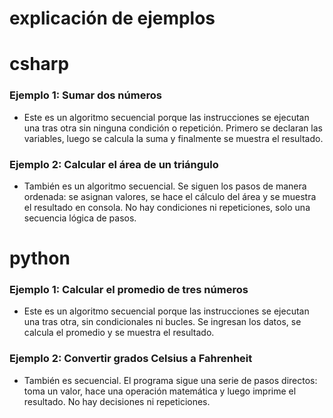# explicación de ejemplos 
# csharp
### Ejemplo 1: Sumar dos números
- Este es un algoritmo secuencial porque las instrucciones se ejecutan una tras otra sin ninguna condición o repetición. Primero se declaran las variables, luego se calcula la suma y finalmente se muestra el resultado.
### Ejemplo 2: Calcular el área de un triángulo
- También es un algoritmo secuencial. Se siguen los pasos de manera ordenada: se asignan valores, se hace el cálculo del área y se muestra el resultado en consola. No hay condiciones ni repeticiones, solo una secuencia lógica de pasos.
# python
### Ejemplo 1: Calcular el promedio de tres números
- Este es un algoritmo secuencial porque las instrucciones se ejecutan una tras otra, sin condicionales ni bucles. Se ingresan los datos, se calcula el promedio y se muestra el resultado.
### Ejemplo 2: Convertir grados Celsius a Fahrenheit
- También es secuencial. El programa sigue una serie de pasos directos: toma un valor, hace una operación matemática y luego imprime el resultado. No hay decisiones ni repeticiones.